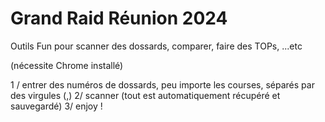 # Grand Raid Réunion 2024
Outils Fun pour scanner des dossards, comparer, faire des TOPs, ...etc



(nécessite Chrome installé)

1 / entrer des numéros de dossards, peu importe les courses, séparés par des virgules (,)
2/ scanner (tout est automatiquement récupéré et sauvegardé)
3/ enjoy !
